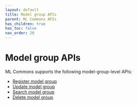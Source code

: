 ```yaml
---
layout: default
title: Model group APIs
parent: ML Commons APIs
has_children: true
has_toc: false
nav_order: 20
---
```


# Model group APIs

ML Commons supports the following model-group-level APIs:

- [Register model group]({{site.url}}{{site.baseurl}}/ml-commons-plugin/api/model-group-apis/register-model-group/)
- [Update model group]({{site.url}}{{site.baseurl}}/ml-commons-plugin/api/model-group-apis/update-model-group/)
- [Search model group]({{site.url}}{{site.baseurl}}/ml-commons-plugin/api/model-group-apis/search-model-group/)
- [Delete model group]({{site.url}}{{site.baseurl}}/ml-commons-plugin/api/model-group-apis/delete-model-group/)
